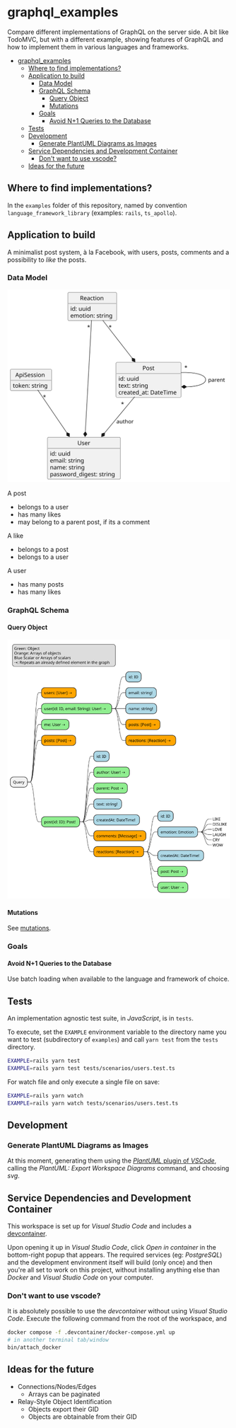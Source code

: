 # graphql_examples

Compare different implementations of GraphQL on the server side. A bit like TodoMVC, but
with a different example, showing features of GraphQL and how to implement them in various
languages and frameworks.

- [graphql\_examples](#graphql_examples)
  - [Where to find implementations?](#where-to-find-implementations)
  - [Application to build](#application-to-build)
    - [Data Model](#data-model)
    - [GraphQL Schema](#graphql-schema)
      - [Query Object](#query-object)
      - [Mutations](#mutations)
    - [Goals](#goals)
      - [Avoid N+1 Queries to the Database](#avoid-n1-queries-to-the-database)
  - [Tests](#tests)
  - [Development](#development)
    - [Generate PlantUML Diagrams as Images](#generate-plantuml-diagrams-as-images)
  - [Service Dependencies and Development Container](#service-dependencies-and-development-container)
    - [Don't want to use vscode?](#dont-want-to-use-vscode)
  - [Ideas for the future](#ideas-for-the-future)

## Where to find implementations?

In the `examples` folder of this repository, named by convention `language_framework_library`
(examples: `rails`, `ts_apollo`).

## Application to build

A minimalist post system, à la Facebook, with users, posts, comments and a possibility
to _like_ the posts.

### Data Model

![Data model](out/model/Models.svg)

A post

- belongs to a user
- has many likes
- may belong to a parent post, if its a comment

A like

- belongs to a post
- belongs to a user

A user

- has many posts
- has many likes

### GraphQL Schema

#### Query Object

![GraphQL Query Object](out/schema_query/schema_query-1.svg)

#### Mutations

See [mutations](mutation.md).

### Goals

#### Avoid N+1 Queries to the Database

Use batch loading when available to the language and framework of choice.

## Tests

An implementation agnostic test suite, in _JavaScript_, is in `tests`.

To execute, set the `EXAMPLE` environment variable to the directory name
you want to test (subdirectory of `examples`) and call `yarn test` from
the `tests` directory.

```bash
EXAMPLE=rails yarn test
EXAMPLE=rails yarn test tests/scenarios/users.test.ts
```

For watch file and only execute a single file on save:

```bash
EXAMPLE=rails yarn watch
EXAMPLE=rails yarn watch tests/scenarios/users.test.ts
```

## Development

### Generate PlantUML Diagrams as Images

At this moment, generating them using the [_PlantUML_ plugin of _VSCode_](https://marketplace.visualstudio.com/items?itemName=jebbs.plantuml),
calling the _PlantUML: Export Workspace Diagrams_ command, and choosing _svg_.

## Service Dependencies and Development Container

This workspace is set up for _Visual Studio Code_ and includes a [devcontainer](https://code.visualstudio.com/docs/devcontainers/containers).

Upon opening it up in _Visual Studio Code_, click _Open in container_ in the bottom-right popup that appears. The required services (eg: _PostgreSQL_) and the development environment itself will build (only once) and then you're all set to work on this project, without installing anything else than _Docker_ and _Visual Studio Code_ on your computer.

### Don't want to use vscode?

It is absolutely possible to use the _devcontainer_ without using _Visual Studio Code_. Execute the following command from the root of the workspace, and

```bash
docker compose -f .devcontainer/docker-compose.yml up
# in another terminal tab/window
bin/attach_docker
```

## Ideas for the future

- Connections/Nodes/Edges
  - Arrays can be paginated
- Relay-Style Object Identification
  - Objects export their GID
  - Objects are obtainable from their GID
